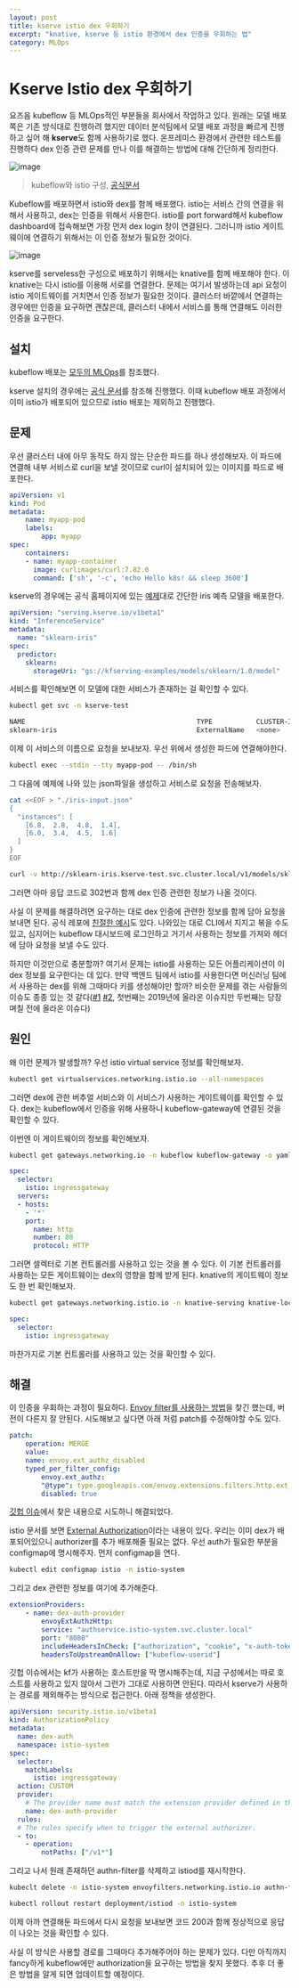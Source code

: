 ```yaml
---
layout: post
title: kserve istio dex 우회하기
excerpt: "knative, kserve 등 istio 환경에서 dex 인증을 우회하는 법"
category: MLOps
---
```


# Kserve Istio dex 우회하기

요즈음 kubeflow 등 MLOps적인 부분들을 회사에서 작업하고 있다. 원래는 모델 배포 쪽은 기존 방식대로 진행하려 했지만 데이터 분석팀에서 모델 배포 과정을 빠르게 진행하고 싶어 해 **kserve**도 함께 사용하기로 했다. 온프레미스 환경에서 관련한 테스트를 진행하다 dex 인증 관련 문제를 만나 이를 해결하는 방법에 대해 간단하게 정리한다.

![image](https://www.kubeflow.org/docs/images/Istio-in-KF.svg)
> kubeflow와 istio 구성, [공식문서](https://www.kubeflow.org/docs/external-add-ons/istio/istio-in-kubeflow/)

Kubeflow를 배포하면서 istio와 dex를 함께 배포했다. istio는 서비스 간의 연결을 위해서 사용하고, dex는 인증을 위해서 사용한다. istio를 port forward해서 kubeflow dashboard에 접속해보면 가장 먼저 dex login 창이 연결된다. 그러니까 istio 게이트웨이에 연결하기 위해서는 이 인증 정보가 필요한 것이다.

![image](https://www.kubeflow.org/docs/external-add-ons/kserve/pics/kserve.png)

kserve를 serveless한 구성으로 배포하기 위해서는 knative를 함께 배포해야 한다. 이 knative는 다시 istio를 이용해 서로를 연결한다. 문제는 여기서 발생하는데 api 요청이 istio 게이트웨이를 거치면서 인증 정보가 필요한 것이다. 클러스터 바깥에서 연결하는 경우에만 인증을 요구하면 괜찮은데, 클러스터 내에서 서비스를 통해 연결해도 이러한 인증을 요구한다.

## 설치

kubeflow 배포는 [모두의 MLOps](https://mlops-for-all.github.io/docs/setup-components/install-components-kf/)를 참조했다. 

kserve 설치의 경우에는 [공식 문서](https://kserve.github.io/website/0.8/admin/serverless/)를 참조해 진행했다. 이때 kubeflow 배포 과정에서 이미 istio가 배포되어 있으므로 istio 배포는 제외하고 진행했다. 

## 문제

우선 클러스터 내에 아무 동작도 하지 않는 단순한 파드를 하나 생성해보자. 이 파드에 연결해 내부 서비스로 curl을 보낼 것이므로 curl이 설치되어 있는 이미지를 파드로 배포한다.

```yaml
apiVersion: v1
kind: Pod
metadata:
    name: myapp-pod
    labels:
        app: myapp
spec:
    containers:
    - name: myapp-container
      image: curlimages/curl:7.82.0
      command: ['sh', '-c', 'echo Hello k8s! && sleep 3600']
```

kserve의 경우에는 공식 홈페이지에 있는 [예제](https://kserve.github.io/website/0.8/get_started/first_isvc/#run-your-first-inferenceservice)대로 간단한 iris 예측 모델을 배포한다.

```yaml
apiVersion: "serving.kserve.io/v1beta1"
kind: "InferenceService"
metadata:
  name: "sklearn-iris"
spec:
  predictor:
    sklearn:
      storageUri: "gs://kfserving-examples/models/sklearn/1.0/model"
```

서비스를 확인해보면 이 모델에 대한 서비스가 존재하는 걸 확인할 수 있다.

```bash
kubectl get svc -n kserve-test

NAME                                           TYPE           CLUSTER-IP      EXTERNAL-IP                                            PORT(S)                                      AGE
sklearn-iris                                   ExternalName   <none>          knative-local-gateway.istio-system.svc.cluster.local   <none>                                       133m
```

이제 이 서비스의 이름으로 요청을 보내보자. 우선 위에서 생성한 파드에 연결해야한다.

```bash
kubectl exec --stdin --tty myapp-pod -- /bin/sh
```

그 다음에 예제에 나와 있는 json파일을 생성하고 서비스로 요청을 전송해보자. 

```bash
cat <<EOF > "./iris-input.json"
{
  "instances": [
    [6.8,  2.8,  4.8,  1.4],
    [6.0,  3.4,  4.5,  1.6]
  ]
}
EOF

curl -v http://sklearn-iris.kserve-test.svc.cluster.local/v1/models/sklearn-iris:predict -d @./iris-input.json
```

그러면 아마 응답 코드로 302번과 함께 dex 인증 관련한 정보가 나올 것이다.

사실 이 문제를 해결하려면 요구하는 대로 dex 인증에 관련한 정보를 함께 담아 요청을 보내면 된다. 공식 레포에 [친절한 예시](https://github.com/kserve/kserve/blob/master/docs/samples/istio-dex/README.md)도 있다. 나와있는 대로 CLI에서 지지고 볶을 수도 있고, 심지어는 kubeflow 대시보드에 로그인하고 거기서 사용하는 정보를 가져와 헤더에 담아 요청을 보낼 수도 있다.

하지만 이것만으로 충분할까? 여기서 문제는 istio를 사용하는 모든 어플리케이션이 이 dex 정보를 요구한다는 데 있다. 만약 백엔드 팀에서 istio를 사용한다면 머신러닝 팀에서 사용하는 dex를 위해 그때마다 키를 생성해야만 할까? 비슷한 문제를 겪는 사람들의 이슈도 종종 있는 것 같다([#1](https://github.com/kubeflow/kubeflow/issues/4549) [#2](https://github.com/kubeflow/kubeflow/issues/6401), 첫번째는 2019년에 올라온 이슈지만 두번째는 당장 며칠 전에 올라온 이슈다)

## 원인

왜 이런 문제가 발생할까? 우선 istio virtual service 정보를 확인해보자.

```bash
kubectl get virtualservices.networking.istio.io --all-namespaces
```

그러면 dex에 관한 버추얼 서비스와 이 서비스가 사용하는 게이트웨이를 확인할 수 있다. dex는 kubeflow에서 인증을 위해 사용하니 kubeflow-gateway에 연결된 것을 확인할 수 있다.

이번엔 이 게이트웨이의 정보를 확인해보자.

```bash
kubectl get gateways.networking.io -n kubeflow kubeflow-gateway -o yaml
```

```yaml
spec:
  selector:
    istio: ingressgateway
  servers:
  - hosts:
    - '*'
    port:
      name: http
      number: 80
      protocol: HTTP
```

그러면 셀렉터로 기본 컨트롤러를 사용하고 있는 것을 볼 수 있다. 이 기본 컨트롤러를 사용하는 모든 게이트웨이는 dex의 영향을 함께 받게 된다. knative의 게이트웨이 정보도 한 번 확인해보자.

```bash
kubectl get gateways.networking.istio.io -n knative-serving knative-local-gateway -o yaml
```

```yaml
spec:
  selector:
    istio: ingressgateway
```

마찬가지로 기본 컨트롤러를 사용하고 있는 것을 확인할 수 있다.

## 해결

이 인증을 우회하는 과정이 필요하다. [Envoy filter를 사용하는 방법](https://1week.tistory.com/83)을 찾긴 했는데, 버전이 다른지 잘 안된다. 시도해보고 싶다면 아래 처럼 patch를 수정해야할 수도 있다.

```yaml
patch:
    operation: MERGE
    value:
    name: envoy.ext_authz_disabled
    typed_per_filter_config:
        envoy.ext_authz:
        "@type": type.googleapis.com/envoy.extensions.filters.http.ext_authz.v3.ExtAuthzPerRoute
        disabled: true
```

[깃헙 이슈](https://github.com/kubeflow/kubeflow/issues/4549#issuecomment-932259673)에서 찾은 내용으로 시도하니 해결되었다.

istio 문서를 보면 [External Authorization](https://istio.io/latest/docs/tasks/security/authorization/authz-custom/)이라는 내용이 있다. 우리는 이미 dex가 배포되어있으니 authorizer를 추가 배포해줄 필요는 없다. 우선 auth가 필요한 부분을 configmap에 명시해주자. 먼저 configmap을 연다.

```bash
kubectl edit configmap istio -n istio-system
```

그리고 dex 관련한 정보를 여기에 추가해준다.

```yaml
extensionProviders:
    - name: dex-auth-provider
        envoyExtAuthzHttp:
        service: "authservice.istio-system.svc.cluster.local"
        port: "8080" 
        includeHeadersInCheck: ["authorization", "cookie", "x-auth-token"]
        headersToUpstreamOnAllow: ["kubeflow-userid"]
```

깃헙 이슈에서는 kf가 사용하는 호스트만을 딱 명시해주는데, 지금 구성에서는 따로 호스트를 사용하고 있지 않아서 그런가 그대로 사용하면 안된다. 따라서 kserve가 사용하는 경로를 제외해주는 방식으로 접근한다. 아래 정책을 생성한다.

```yaml
apiVersion: security.istio.io/v1beta1
kind: AuthorizationPolicy
metadata:
  name: dex-auth
  namespace: istio-system
spec:
  selector:
    matchLabels:
      istio: ingressgateway
  action: CUSTOM
  provider:
    # The provider name must match the extension provider defined in the mesh config.
    name: dex-auth-provider
  rules:
  # The rules specify when to trigger the external authorizer.
  - to:
    - operation:
        notPaths: ["/v1*"]
```

그리고 나서 원래 존재하던 authn-filter를 삭제하고 istiod를 재시작한다.

```bash
kubeclt delete -n istio-system envoyfilters.networking.istio.io authn-filter

kubectl rollout restart deployment/istiod -n istio-system
```

이제 아까 연결해둔 파드에서 다시 요청을 보내보면 코드 200과 함께 정상적으로 응답이 나오는 것을 확인할 수 있다. 

사실 이 방식은 사용할 경로를 그때마다 추가해주어야 하는 문제가 있다. 다만 아직까지 fancy하게 kubeflow에만 authorization을 요구하는 방법을 찾지 못했다. 추후 더 좋은 방법을 알게 되면 업데이트할 예정이다.
